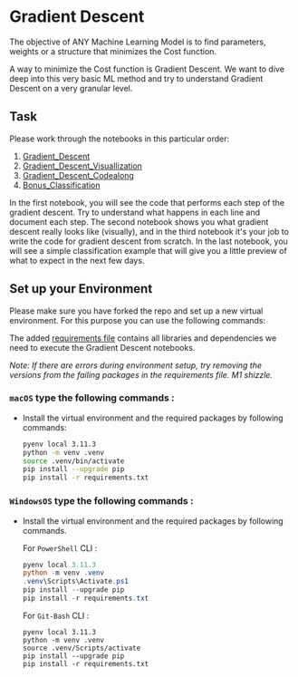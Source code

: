 # Gradient Descent

The objective of ANY Machine Learning Model is to find parameters, weights or a structure that minimizes the Cost function.

A way to minimize the Cost function is Gradient Descent. We want to dive deep into this very basic ML method and try to understand Gradient Descent on a very granular level.

## Task

Please work through the notebooks in this particular order:

1. [Gradient_Descent](1_Gradient_Descent.ipynb)
2. [Gradient_Descent_Visuallization](2_Gradient_Descent_Visualization.ipynb)
3. [Gradient_Descent_Codealong](3_Gradient_Descent_Codealong.ipynb)
4. [Bonus_Classification](4_Bonus_Classification.ipynb)

In the first notebook, you will see the code that performs each step of the gradient descent. Try to understand what happens in each line and document each step. The second notebook shows you what gradient descent really looks like (visually), and in the third notebook it's your job to write the code for gradient descent from scratch. In the last notebook, you will see a simple classification example that will give you a little preview of what to expect in the next few days.


## Set up your Environment

Please make sure you have forked the repo and set up a new virtual environment. For this purpose you can use the following commands:

The added [requirements file](requirements.txt) contains all libraries and dependencies we need to execute the Gradient Descent notebooks.

*Note: If there are errors during environment setup, try removing the versions from the failing packages in the requirements file. M1 shizzle.*

### **`macOS`** type the following commands : 


- Install the virtual environment and the required packages by following commands:

    ```BASH
    pyenv local 3.11.3
    python -m venv .venv
    source .venv/bin/activate
    pip install --upgrade pip
    pip install -r requirements.txt
    ```
### **`WindowsOS`** type the following commands :

- Install the virtual environment and the required packages by following commands.

   For `PowerShell` CLI :

    ```PowerShell
    pyenv local 3.11.3
    python -m venv .venv
    .venv\Scripts\Activate.ps1
    pip install --upgrade pip
    pip install -r requirements.txt
    ```

    For `Git-Bash` CLI :
    ```
    pyenv local 3.11.3
    python -m venv .venv
    source .venv/Scripts/activate
    pip install --upgrade pip
    pip install -r requirements.txt
    ```